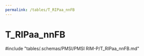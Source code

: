 ```yaml
---
permalink: /tables/T_RIPaa_nnFB
---
```

# T_RIPaa_nnFB

<!-- ATTENTION : Ne pas supprimer ou modifier la ligne ci-dessous -->
#include "tables/.schemas/PMSI/PMSI RIM-P/T_RIPaa_nnFB.md"
<!-- ATTENTION : Ne pas supprimer ou modifier la ligne ci-dessus -->
